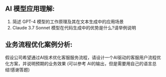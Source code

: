 ## AI 模型应用理解:
1. 简述 GPT-4 模型的工作原理及其在文本生成中的应用场景
2. Claude 3.7 Sonnet 模型在代码生成中的优势是什么?请举例说明

## 业务流程优化案例分析:
假设公司希望通过AI技术优化客服服务流程，请设计一个AI驱动的客服用户流程优化方案，并说明预期的业务效果
(可以参考 AI的输出，但是需要用自己的语言总结!感谢答题)